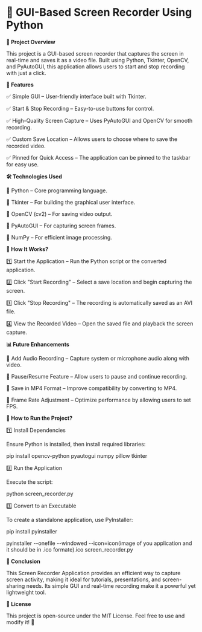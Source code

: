 # 🎥 GUI-Based Screen Recorder Using Python

**📌 Project Overview**

This project is a GUI-based screen recorder that captures the screen in real-time and saves it as a video file. Built using Python, Tkinter, OpenCV, and PyAutoGUI, this application allows users to start and stop recording with just a click.

**🎯 Features**

✅ Simple GUI – User-friendly interface built with Tkinter.

✅ Start & Stop Recording – Easy-to-use buttons for control.

✅ High-Quality Screen Capture – Uses PyAutoGUI and OpenCV for smooth recording.

✅ Custom Save Location – Allows users to choose where to save the recorded video.

✅ Pinned for Quick Access – The application can be pinned to the taskbar for easy use.

**🛠 Technologies Used**

🔹 Python – Core programming language.

🔹 Tkinter – For building the graphical user interface.

🔹 OpenCV (cv2) – For saving video output.

🔹 PyAutoGUI – For capturing screen frames.

🔹 NumPy – For efficient image processing.

**📜 How It Works?**

1️⃣ Start the Application – Run the Python script or the converted application.

2️⃣ Click "Start Recording" – Select a save location and begin capturing the screen.

3️⃣ Click "Stop Recording" – The recording is automatically saved as an AVI file.

4️⃣ View the Recorded Video – Open the saved file and playback the screen capture.

**📊 Future Enhancements**

🔹 Add Audio Recording – Capture system or microphone audio along with video.

🔹 Pause/Resume Feature – Allow users to pause and continue recording.

🔹 Save in MP4 Format – Improve compatibility by converting to MP4.

🔹 Frame Rate Adjustment – Optimize performance by allowing users to set FPS.

**🚀 How to Run the Project?**

1️⃣ Install Dependencies

Ensure Python is installed, then install required libraries:

pip install opencv-python pyautogui numpy pillow tkinter

2️⃣ Run the Application

Execute the script:

python screen_recorder.py

3️⃣ Convert to an Executable 

To create a standalone application, use PyInstaller:

pip install pyinstaller

pyinstaller --onefile --windowed --icon=icon(image of you application and it should be in .ico formate).ico screen_recorder.py

**📌 Conclusion**

This Screen Recorder Application provides an efficient way to capture screen activity, making it ideal for tutorials, presentations, and screen-sharing needs. Its simple GUI and real-time recording make it a powerful yet lightweight tool.

**📜 License**

This project is open-source under the MIT License. Feel free to use and modify it! 🚀
